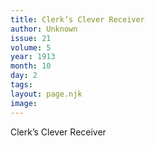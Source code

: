 ```yaml
---
title: Clerk’s Clever Receiver
author: Unknown
issue: 21
volume: 5
year: 1913
month: 10
day: 2
tags:
layout: page.njk
image:
---
```

Clerk’s Clever Receiver


